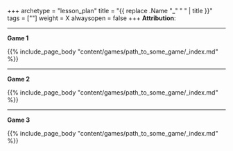 +++ 
archetype = "lesson_plan" 
title = "{{ replace .Name "_" " " | title }}"
tags = [""]
weight = X
alwaysopen = false 
+++
**Attribution**: 

---
**Game 1**

{{% include_page_body "content/games/path_to_some_game/_index.md" %}}

---
**Game 2**

{{% include_page_body "content/games/path_to_some_game/_index.md" %}}

---
**Game 3**

{{% include_page_body "content/games/path_to_some_game/_index.md" %}}

